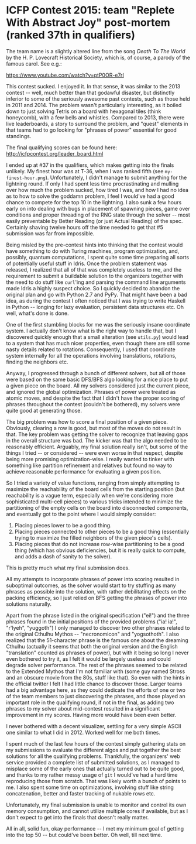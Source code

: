 # ICFP Contest 2015: team "Replete With Abstract Joy" post-mortem (ranked 37th in qualifiers)

The team name is a slightly altered line from the song *Death To The World* by the H. P. Lovecraft Historical Society, which
is, of course, a parody of the famous carol. See e.g.:

https://www.youtube.com/watch?v=ptP0OR-e7rI

This contest sucked. I enjoyed it. In that sense, it was similar to the 2013 contest -- well, much better than that godawful disaster,
but distinctly inferior to some of the seriously awesome past contests, such as those held in 2011 and 2014.
The problem wasn't particularly interesting, as it boiled down to just solving Tetris on a board with hexagonal tiles (think honeycomb), with a few bells and whistles.
Compared to 2013, there were live leaderboards, a story to surround the problem, and "quest" elements in that teams had to go
looking for "phrases of power" essential for good standings.

The final qualifying scores can be found here: http://icfpcontest.org/leader_board.html

I ended up at #37 in the qualifiers, which makes getting into the finals unlikely. My finest hour was at T-36, when I was
ranked fifth (see `my-finest-hour.png`). Unfortunately, I didn't manage to submit anything for the lightning round. If only I had spent
less time procrastinating and mulling over how much the problem sucked, how tired I was, and how I had no idea as to how to
solve the goddamn problem, I feel I would've had a good chance to compete for the top 10 in the lightning. I also sunk a few
hours early on into dealing with bugs in placement of spawning pieces, game over conditions and proper threading of the RNG
state through the solver -- most easily preventable by Better Reading (or just Actual Reading) of the spec.
Certainly shaving twelve hours off the time needed to get that #5 submission was far from impossible.

Being misled by the pre-contest hints into thinking that the contest would have something to do with Turing machines, program
optimization, and, possibly, quantum computations, I spent quite some time preparing all sorts of potentially useful stuff in
Idris. Once the problem statement was released, I realized that all of that was completely useless to me, and the requirement to submit
a buildable solution to the organizers together with the need to do stuff like `curl`'ing and parsing the command line arguments
made Idris a highly suspect choice. So I quickly decided to abandon the original plan and go with Python 2.7 and PyPy. That
might have been a bad idea, as during the contest I often noticed that I was trying to write Haskell in Python -- longing for
lazy evaluation, persistent data structures etc. Oh well, what's done is done.

One of the first stumbling blocks for me was the seriously insane coordinate system. I actually don't know what is the right way
to handle that, but I discovered quickly enough that a small alteration (see `utils.py`) would lead to a system that has much
nicer properties, even though there are still some nasty details related to rotations. Consequently, I used that coordinate
system internally for all the operations involving translations, rotations, finding the neighbors etc.

Anyway, I progressed through a bunch of different solvers, but all of those were based on the same basic DFS/BFS algo looking
for a nice place to put a given piece on the board. All my
solvers considered just the current piece, and ignored the global optimization. Phrases of power were treated as atomic moves,
and despite the fact that I didn't have the proper scoring of phrases throughout the contest (couldn't be bothered), my solvers were quite good at
generating those.

The big problem was how to score a final position of a given piece. Obviously, clearing a row is good, but most of the moves
do not result in that. The key problem was getting the solver to recognize that leaving gaps in the overall structure was
bad. The kicker was that the algo needed to be reasonably efficient. Arguably, my final solution really isn't, but some of the
things I tried -- or considered -- were even worse in that respect, despite being more promising optimization-wise. I really
wanted to tinker with something like partition refinement and relatives but found no way to achieve reasonable performance
for evaluating a given position.

So I tried a variety of value functions, ranging from simply attempting to maximize the reachability of the board cells from the starting position (but
reachability is a vague term, especially when we're considering more sophisticated multi-cell pieces) to various tricks
intended to minimize the partitioning of the empty cells on the board into disconnected components, and eventually
got to the point where I would simply consider:

1. Placing pieces lower to be a good thing.
2. Placing pieces connected to other pieces to be a good thing (essentially trying to maximize the filled neighbors of the given piece's cells).
3. Placing pieces that do not increase row-wise partitioning to be a good thing (which has obvious deficiencies, but it is really quick to compute, and adds a dash of sanity to the solver).

This is pretty much what my final submission does.

All my attempts to incorporate phrases of power into scoring resulted in suboptimal outcomes, as the solver would start to try stuffing as many phrases
as possible into the solution, with rather debilitating effects on the packing efficiency, so I just relied on BFS getting
the phrases of power into solutions naturally.

Apart from the phrase listed in the original specification ("ei!") and the three phrases found in the 
initial positions of the provided problems ("ia! ia!", "r'lyeh", "yuggoth") I only managed to discover two other phrases related to the original
Cthulhu Mythos -- "necronomicon" and "yogsothoth". I also realized that the 51-character phrase is the famous one about the dreaming Cthulhu 
(actually it seems that both the original version and the English "translation" counted as phrases of power), but with it being so long I never
even bothered to try it, as I felt it would be largely useless and could degrade solver performance.
The rest of the phrases seemed to be related to the Extended Mythos
that I'm not familiar with (some guy named Stross and an obscure movie from the 80s, stuff like that).
So even with the hints in the official twitter I felt I had little chance to discover those. Larger teams had a big advantage here, as
they could dedicate the efforts of one or two of the team members to just discovering the phrases, and those played an important
role in the qualifying round, if not in the final, as adding two phrases to my solver about mid-contest resulted in a significant
improvement in my scores. Having more would have been even better.

I never bothered with a decent visualizer, settling for a very simple ASCII one similar to what I did in 2012. Worked well for me both times.

I spent much of the last few hours of the contest simply gathering stats on my submissions to evaluate the different algos
and put together the best solutions for all the qualifying problems. Thankfully, the organizers' web service provided a
complete list of submitted solutions, as I managed to misplace some of the early ones that actually turned out to be quite
good, and thanks to my rather messy usage of `git` I would've had a hard time reproducing those from scratch. That was likely
worth a bunch of points to me. I also spent some time on optimizations, involving stuff like string concatenation, better and faster
tracking of nukable rows etc.

Unfortunately, my final submission is unable to monitor and control its own memory consumption, and cannot utilize multiple
cores if available, but as I don't expect to get into the finals that doesn't really matter.

All in all, solid fun, okay performance -- I met my minimum goal of getting into the top 50 -- but could've been better. Oh well, till next time.
